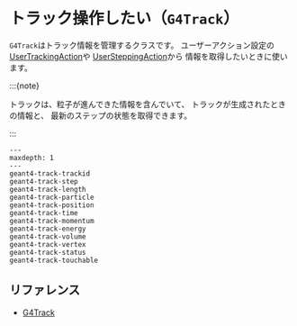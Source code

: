 # トラック操作したい（``G4Track``）

``G4Track``はトラック情報を管理するクラスです。
ユーザーアクション設定の
[UserTrackingAction](./geant4-user-trackingaction.md)や
[UserSteppingAction](./geant4-user-steppingaction.md)から
情報を取得したいときに使います。

:::{note}

トラックは、粒子が進んできた情報を含んでいて、
トラックが生成されたときの情報と、
最新のステップの状態を取得できます。

:::

```{toctree}
---
maxdepth: 1
---
geant4-track-trackid
geant4-track-step
geant4-track-length
geant4-track-particle
geant4-track-position
geant4-track-time
geant4-track-momentum
geant4-track-energy
geant4-track-volume
geant4-track-vertex
geant4-track-status
geant4-track-touchable
```

## リファレンス

- [G4Track](https://geant4.kek.jp/Reference/11.2.0/classG4Track.html)
